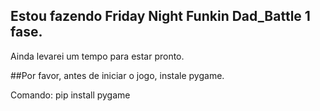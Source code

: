 ## Estou fazendo Friday Night Funkin Dad_Battle 1 fase.
Ainda levarei um tempo para estar pronto.

##Por favor, antes de iniciar o jogo, instale pygame.

Comando: pip install pygame
